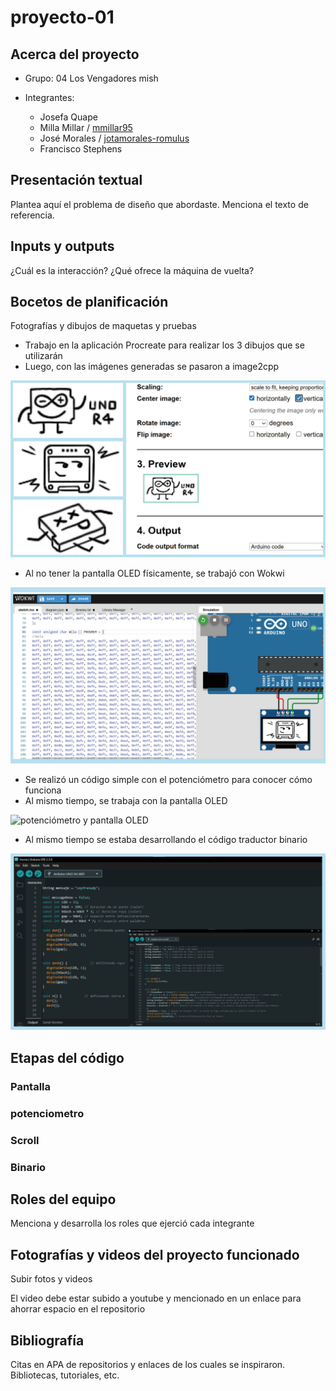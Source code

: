# proyecto-01

## Acerca del proyecto

- Grupo: 04 Los Vengadores mish

- Integrantes:
  - Josefa Quape
  - Milla Millar / [mmillar95](https://github.com/mmillar95)
  - José Morales / [jotamorales-romulus](https://github.com/jotamorales-romulus)
  - Francisco Stephens

## Presentación textual

Plantea aquí el problema de diseño que abordaste. Menciona el texto de referencia.

## Inputs y outputs

¿Cuál es la interacción? ¿Qué ofrece la máquina de vuelta?

## Bocetos de planificación

Fotografías y dibujos de maquetas y pruebas

- Trabajo en la aplicación Procreate para realizar los 3 dibujos que se utilizarán
- Luego, con las imágenes generadas se pasaron a image2cpp
  
![dibujo procreate a image2cpp](./imagenes/imagenCodigo.png)

- Al no tener la pantalla OLED físicamente, se trabajó con Wokwi
  
![trabajo en wokwi](./imagenes/wokwi.png)

- Se realizó un código simple con el potenciómetro para conocer cómo funciona
- Al mismo tiempo, se trabaja con la pantalla OLED
  
![potenciómetro y pantalla OLED](./imagenes/pantallaPotenciometro.png)

- Al mismo tiempo se estaba desarrollando el código traductor binario
  
![traductor binario](./imagenes/traductorBinario.png)


## Etapas del código

### Pantalla 












### potenciometro



















### Scroll 






















### Binario


















## Roles del equipo

Menciona y desarrolla los roles que ejerció cada integrante

## Fotografías y videos del proyecto funcionado

Subir fotos y videos

El video debe estar subido a youtube y mencionado en un enlace para ahorrar espacio en el repositorio

## Bibliografía

Citas en APA de repositorios y enlaces de los cuales se inspiraron. Bibliotecas, tutoriales, etc.
